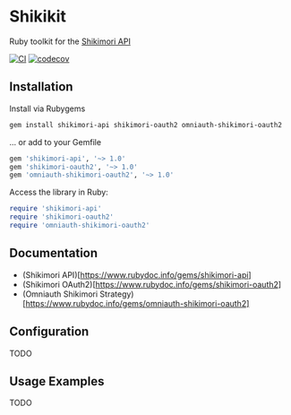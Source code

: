 # Shikikit
Ruby toolkit for the [Shikimori API](https://shikimori.one)

[![CI](https://github.com/iwdt/shikikit/actions/workflows/main.yml/badge.svg)](https://github.com/iwdt/shikikit/actions/workflows/main.yml) [![codecov](https://codecov.io/gh/iwdt/shikikit/graph/badge.svg)](https://codecov.io/gh/iwdt/shikikit)

## Installation

Install via Rubygems

```sh
gem install shikimori-api shikimori-oauth2 omniauth-shikimori-oauth2
```

... or add to your Gemfile

```ruby
gem 'shikimori-api', '~> 1.0'
gem 'shikimori-oauth2', '~> 1.0'
gem 'omniauth-shikimori-oauth2', '~> 1.0'
```

Access the library in Ruby:

```ruby
require 'shikimori-api'
require 'shikimori-oauth2'
require 'omniauth-shikimori-oauth2'
```

## Documentation

- (Shikimori API)[https://www.rubydoc.info/gems/shikimori-api]
- (Shikimori OAuth2)[https://www.rubydoc.info/gems/shikimori-oauth2]
- (Omniauth Shikimori Strategy)[https://www.rubydoc.info/gems/omniauth-shikimori-oauth2]

## Configuration

TODO

## Usage Examples

TODO


